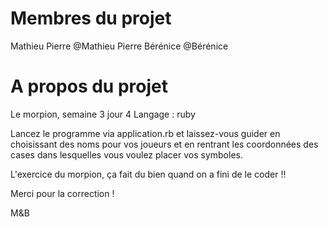 # Membres du projet
Mathieu Pierre @Mathieu Pierre
Bérénice @Bérénice

# A propos du projet
Le morpion, semaine 3 jour 4
Langage : ruby

Lancez le programme via application.rb et laissez-vous guider en choisissant des noms pour vos joueurs et en rentrant les coordonnées des cases dans lesquelles vous voulez placer vos symboles.

L'exercice du morpion, ça fait du bien quand on a fini de le coder !!

Merci pour la correction !

M&B


